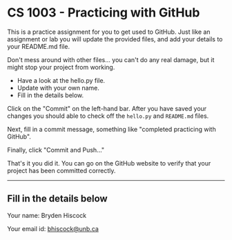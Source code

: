 # CS 1003 - Practicing with GitHub

This is a practice assignment for you to get 
used to GitHub. Just like an assignment or lab 
you will update the provided files, and add your 
details to your README.md file.

Don't mess around with other files... you can't do 
any real damage, but it might stop your project
from working.

- Have a look at the hello.py file. 
- Update with your own name. 
- Fill in the details below.

Click on the "Commit" on the left-hand bar.
After you have saved your changes you should 
able to check off the ```hello.py``` and ```README.md```
files. 

Next, fill in a commit message, something like 
"completed practicing with GitHub".

Finally, click "Commit and Push..." 

That's it you did it. You can go on the GitHub 
website to verify that your project has been
committed correctly.

---
## Fill in the details below

Your name: Bryden Hiscock

Your email id: bhiscock@unb.ca
